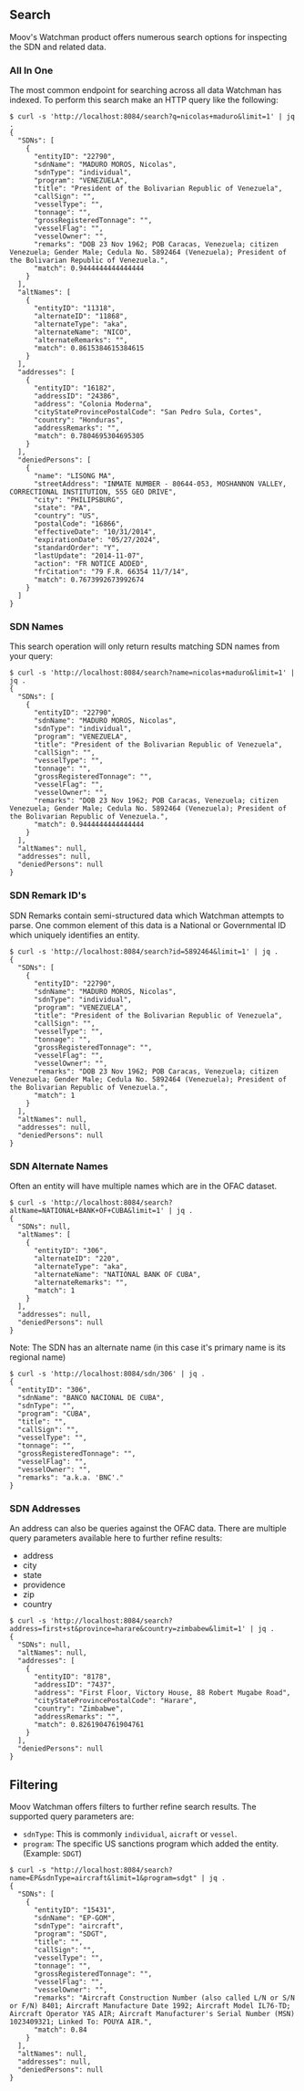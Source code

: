 ## Search

Moov's Watchman product offers numerous search options for inspecting the SDN and related data.

### All In One

The most common endpoint for searching across all data Watchman has indexed. To perform this search make an HTTP query like the following:

```
$ curl -s 'http://localhost:8084/search?q=nicolas+maduro&limit=1' | jq .
{
  "SDNs": [
    {
      "entityID": "22790",
      "sdnName": "MADURO MOROS, Nicolas",
      "sdnType": "individual",
      "program": "VENEZUELA",
      "title": "President of the Bolivarian Republic of Venezuela",
      "callSign": "",
      "vesselType": "",
      "tonnage": "",
      "grossRegisteredTonnage": "",
      "vesselFlag": "",
      "vesselOwner": "",
      "remarks": "DOB 23 Nov 1962; POB Caracas, Venezuela; citizen Venezuela; Gender Male; Cedula No. 5892464 (Venezuela); President of the Bolivarian Republic of Venezuela.",
      "match": 0.9444444444444444
    }
  ],
  "altNames": [
    {
      "entityID": "11318",
      "alternateID": "11868",
      "alternateType": "aka",
      "alternateName": "NICO",
      "alternateRemarks": "",
      "match": 0.8615384615384615
    }
  ],
  "addresses": [
    {
      "entityID": "16182",
      "addressID": "24386",
      "address": "Colonia Moderna",
      "cityStateProvincePostalCode": "San Pedro Sula, Cortes",
      "country": "Honduras",
      "addressRemarks": "",
      "match": 0.7804695304695305
    }
  ],
  "deniedPersons": [
    {
      "name": "LISONG MA",
      "streetAddress": "INMATE NUMBER - 80644-053, MOSHANNON VALLEY, CORRECTIONAL INSTITUTION, 555 GEO DRIVE",
      "city": "PHILIPSBURG",
      "state": "PA",
      "country": "US",
      "postalCode": "16866",
      "effectiveDate": "10/31/2014",
      "expirationDate": "05/27/2024",
      "standardOrder": "Y",
      "lastUpdate": "2014-11-07",
      "action": "FR NOTICE ADDED",
      "frCitation": "79 F.R. 66354 11/7/14",
      "match": 0.7673992673992674
    }
  ]
}
```

### SDN Names

This search operation will only return results matching SDN names from your query:

```
$ curl -s 'http://localhost:8084/search?name=nicolas+maduro&limit=1' | jq .
{
  "SDNs": [
    {
      "entityID": "22790",
      "sdnName": "MADURO MOROS, Nicolas",
      "sdnType": "individual",
      "program": "VENEZUELA",
      "title": "President of the Bolivarian Republic of Venezuela",
      "callSign": "",
      "vesselType": "",
      "tonnage": "",
      "grossRegisteredTonnage": "",
      "vesselFlag": "",
      "vesselOwner": "",
      "remarks": "DOB 23 Nov 1962; POB Caracas, Venezuela; citizen Venezuela; Gender Male; Cedula No. 5892464 (Venezuela); President of the Bolivarian Republic of Venezuela.",
      "match": 0.9444444444444444
    }
  ],
  "altNames": null,
  "addresses": null,
  "deniedPersons": null
}
```

### SDN Remark ID's

SDN Remarks contain semi-structured data which Watchman attempts to parse. One common element of this data is a National or Governmental ID which uniquely identifies an entity.

```
$ curl -s 'http://localhost:8084/search?id=5892464&limit=1' | jq .
{
  "SDNs": [
    {
      "entityID": "22790",
      "sdnName": "MADURO MOROS, Nicolas",
      "sdnType": "individual",
      "program": "VENEZUELA",
      "title": "President of the Bolivarian Republic of Venezuela",
      "callSign": "",
      "vesselType": "",
      "tonnage": "",
      "grossRegisteredTonnage": "",
      "vesselFlag": "",
      "vesselOwner": "",
      "remarks": "DOB 23 Nov 1962; POB Caracas, Venezuela; citizen Venezuela; Gender Male; Cedula No. 5892464 (Venezuela); President of the Bolivarian Republic of Venezuela.",
      "match": 1
    }
  ],
  "altNames": null,
  "addresses": null,
  "deniedPersons": null
}
```

### SDN Alternate Names

Often an entity will have multiple names which are in the OFAC dataset.

```
$ curl -s 'http://localhost:8084/search?altName=NATIONAL+BANK+OF+CUBA&limit=1' | jq .
{
  "SDNs": null,
  "altNames": [
    {
      "entityID": "306",
      "alternateID": "220",
      "alternateType": "aka",
      "alternateName": "NATIONAL BANK OF CUBA",
      "alternateRemarks": "",
      "match": 1
    }
  ],
  "addresses": null,
  "deniedPersons": null
}
```

Note: The SDN has an alternate name (in this case it's primary name is its regional name)

```
$ curl -s 'http://localhost:8084/sdn/306' | jq .
{
  "entityID": "306",
  "sdnName": "BANCO NACIONAL DE CUBA",
  "sdnType": "",
  "program": "CUBA",
  "title": "",
  "callSign": "",
  "vesselType": "",
  "tonnage": "",
  "grossRegisteredTonnage": "",
  "vesselFlag": "",
  "vesselOwner": "",
  "remarks": "a.k.a. 'BNC'."
}
```

### SDN Addresses

An address can also be queries against the OFAC data. There are multiple query parameters available here to further refine results:

- address
- city
- state
- providence
- zip
- country

```
$ curl -s 'http://localhost:8084/search?address=first+st&province=harare&country=zimbabew&limit=1' | jq .
{
  "SDNs": null,
  "altNames": null,
  "addresses": [
    {
      "entityID": "8178",
      "addressID": "7437",
      "address": "First Floor, Victory House, 88 Robert Mugabe Road",
      "cityStateProvincePostalCode": "Harare",
      "country": "Zimbabwe",
      "addressRemarks": "",
      "match": 0.8261904761904761
    }
  ],
  "deniedPersons": null
}
```

## Filtering

Moov Watchman offers filters to further refine search results. The supported query parameters are:

- `sdnType`: This is commonly `individual`, `aicraft` or `vessel`.
- `program`: The specific US sanctions program which added the entity. (Example: `SDGT`)

```
$ curl -s "http://localhost:8084/search?name=EP&sdnType=aircraft&limit=1&program=sdgt" | jq .
{
  "SDNs": [
    {
      "entityID": "15431",
      "sdnName": "EP-GOM",
      "sdnType": "aircraft",
      "program": "SDGT",
      "title": "",
      "callSign": "",
      "vesselType": "",
      "tonnage": "",
      "grossRegisteredTonnage": "",
      "vesselFlag": "",
      "vesselOwner": "",
      "remarks": "Aircraft Construction Number (also called L/N or S/N or F/N) 8401; Aircraft Manufacture Date 1992; Aircraft Model IL76-TD; Aircraft Operator YAS AIR; Aircraft Manufacturer's Serial Number (MSN) 1023409321; Linked To: POUYA AIR.",
      "match": 0.84
    }
  ],
  "altNames": null,
  "addresses": null,
  "deniedPersons": null
}
```
